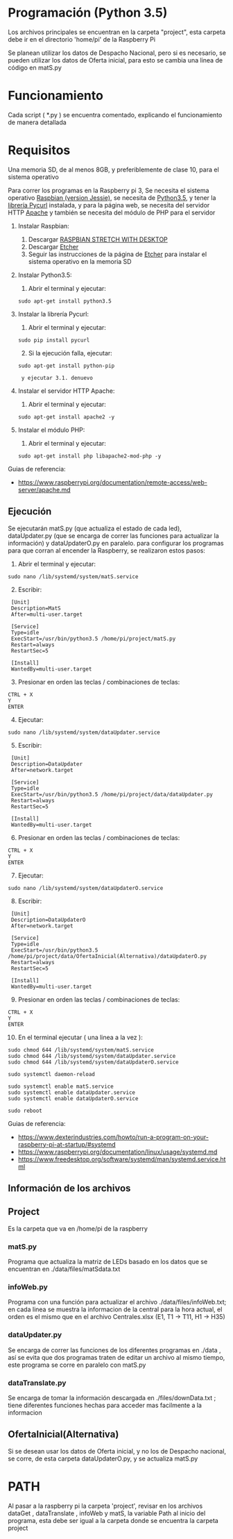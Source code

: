 # Programación (Python 3.5)

Los archivos principales se encuentran en la carpeta "project", esta carpeta debe ir en el directorio 'home/pi' de la Raspberry Pi

Se planean utilizar los datos de Despacho Nacional, pero si es necesario, se pueden utilizar los datos de Oferta inicial, para esto se cambia una linea de código en matS.py

# Funcionamiento

Cada script ( *.py ) se encuentra comentado, explicando el funcionamiento de manera detallada

# Requisitos

Una memoria SD, de al menos 8GB, y preferiblemente de clase 10, para el sistema operativo

Para correr los programas en la Raspberry pi 3, Se necesita el sistema operativo [Raspbian (version Jessie)](https://www.raspberrypi.org/downloads/raspbian/), se necesita de [Python3.5](https://www.python.org/downloads/release/python-353/), y tener la [librería Pycurl](http://pycurl.io/) instalada, y para la página web, se necesita del servidor HTTP [Apache](https://httpd.apache.org/download.cgi) y también se necesita del módulo de PHP para el servidor

1. Instalar Raspbian:
	1. Descargar [RASPBIAN STRETCH WITH DESKTOP](https://www.raspberrypi.org/downloads/raspbian/)
	2. Descargar [Etcher](https://etcher.io/)
	3. Seguir las instrucciones de la página de [Etcher](https://etcher.io/) para instalar el sistema operativo en la memoria SD

2. Instalar Python3.5:
	1. Abrir el terminal y ejecutar:
	```
	sudo apt-get install python3.5
	```

3. Instalar la librería Pycurl:
	1. Abrir el terminal y ejecutar:
	```
	sudo pip install pycurl
	```
	2. Si la ejecución falla, ejecutar:
	```
	sudo apt-get install python-pip
	```
		y ejecutar 3.1. denuevo

4. Instalar el servidor HTTP Apache:
	1. Abrir el terminal y ejecutar:
	```
	sudo apt-get install apache2 -y
	```

5. Instalar el módulo PHP:
	1. Abrir el terminal y ejecutar:
	```
	sudo apt-get install php libapache2-mod-php -y
	```

Guias de referencia:
* https://www.raspberrypi.org/documentation/remote-access/web-server/apache.md

## Ejecución

Se ejecutarán matS.py (que actualiza el estado de cada led), dataUpdater.py (que se encarga de correr las funciones para actualizar la información) y dataUpdaterO.py en paralelo. para configurar los programas para que corran al encender la Raspberry, se realizaron estos pasos:

1. Abrir el terminal y ejecutar:
```
sudo nano /lib/systemd/system/matS.service
```

2. Escribir:
```
 [Unit]
 Description=MatS
 After=multi-user.target

 [Service]
 Type=idle
 ExecStart=/usr/bin/python3.5 /home/pi/project/matS.py
 Restart=always
 RestartSec=5

 [Install]
 WantedBy=multi-user.target
```

3. Presionar en orden las teclas / combinaciones de teclas:
```
CTRL + X
Y
ENTER
```

4. Ejecutar:
```
sudo nano /lib/systemd/system/dataUpdater.service
```

5. Escribir:
```
 [Unit]
 Description=DataUpdater
 After=network.target

 [Service]
 Type=idle
 ExecStart=/usr/bin/python3.5 /home/pi/project/data/dataUpdater.py
 Restart=always
 RestartSec=5

 [Install]
 WantedBy=multi-user.target
```

6. Presionar en orden las teclas / combinaciones de teclas:
```
CTRL + X
Y
ENTER
```

7. Ejecutar:
```
sudo nano /lib/systemd/system/dataUpdaterO.service
```

8. Escribir:
```
 [Unit]
 Description=DataUpdaterO
 After=network.target

 [Service]
 Type=idle
 ExecStart=/usr/bin/python3.5 /home/pi/project/data/OfertaInicial(Alternativa)/dataUpdaterO.py
 Restart=always
 RestartSec=5

 [Install]
 WantedBy=multi-user.target
```

9. Presionar en orden las teclas / combinaciones de teclas:
```
CTRL + X
Y
ENTER
```

10. En el terminal ejecutar ( una linea a la vez ):
```
sudo chmod 644 /lib/systemd/system/matS.service
sudo chmod 644 /lib/systemd/system/dataUpdater.service
sudo chmod 644 /lib/systemd/system/dataUpdaterO.service

sudo systemctl daemon-reload

sudo systemctl enable matS.service
sudo systemctl enable dataUpdater.service
sudo systemctl enable dataUpdaterO.service

sudo reboot
```

Guias de referencia:
* https://www.dexterindustries.com/howto/run-a-program-on-your-raspberry-pi-at-startup/#systemd
* https://www.raspberrypi.org/documentation/linux/usage/systemd.md
* https://www.freedesktop.org/software/systemd/man/systemd.service.html

## Información de los archivos

## Project

Es la carpeta que va en /home/pi de la raspberry

### matS.py

Programa que actualiza la matriz de LEDs basado en los datos que se encuentran en ./data/files/matSdata.txt

### infoWeb.py

Programa con una función para actualizar el archivo ./data/files/infoWeb.txt; en cada linea se muestra la informacion de la central para la hora actual, el orden es el mismo que en el archivo Centrales.xlsx (E1, T1 -> T11, H1 -> H35)

### dataUpdater.py

Se encarga de correr las funciones de los diferentes programas en ./data , así se evita que dos programas traten de editar un archivo al mismo tiempo, este programa se corre en paralelo con matS.py

### dataTranslate.py

Se encarga de tomar la información descargada en ./files/downData.txt ; tiene diferentes funciones hechas para acceder mas facilmente a la informacion

## OfertaInicial(Alternativa)

Si se desean usar los datos de Oferta inicial, y no los de Despacho nacional, se corre, de esta carpeta dataUpdaterO.py, y se actualiza matS.py

# PATH

Al pasar a la raspberry pi la carpeta 'project', revisar en los archivos dataGet , dataTranslate , infoWeb y matS, la variable Path al inicio del programa, esta debe ser igual a la carpeta donde se encuentra la carpeta project
